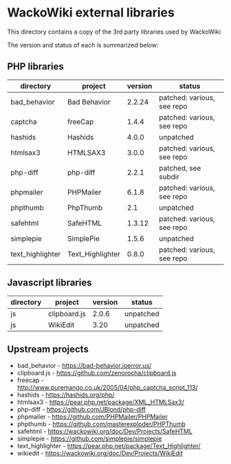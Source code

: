 WackoWiki external libraries
============================
This directory contains a copy of the 3rd party libraries used by WackoWiki

The version and status of each is summarized below:

## PHP libraries

| directory			| project			| version	| status |
| ----------------- | ----------------- | --------- | --------- |
| bad_behavior		| Bad Behavior		| 2.2.24	| patched: various, see repo |
| captcha			| freeCap			| 1.4.4		| patched: various, see repo |
| hashids			| Hashids			| 4.0.0		| unpatched |
| htmlsax3			| HTMLSAX3			| 3.0.0		| patched: various, see repo |
| php-diff			| php-diff			| 2.2.1		| patched, see subdir |
| phpmailer			| PHPMailer			| 6.1.8		| patched: various, see repo |
| phpthumb			| PhpThumb			| 2.1		| unpatched |
| safehtml			| SafeHTML			| 1.3.12	| patched: various, see repo |
| simplepie			| SimplePie			| 1.5.6		| unpatched |
| text_highlighter	| Text_Highlighter	| 0.8.0		| patched: various, see repo |

## Javascript libraries

| directory			| project			| version	| status |
| ----------------- | ----------------- | --------- | --------- |
| js				| clipboard.js		| 2.0.6		| unpatched |
| js				| WikiEdit			| 3.20		| unpatched |

Upstream projects
-----------------
- bad_behavior		- https://bad-behavior.ioerror.us/
- clipboard.js		- https://github.com/zenorocha/clipboard.js
- freecap			- http://www.puremango.co.uk/2005/04/php_captcha_script_113/
- hashids			- https://hashids.org/php/
- htmlsax3			- https://pear.php.net/package/XML_HTMLSax3/
- php-diff			- https://github.com/JBlond/php-diff
- phpmailer			- https://github.com/PHPMailer/PHPMailer
- phpthumb			- https://github.com/masterexploder/PHPThumb
- safehtml			- https://wackowiki.org/doc/Dev/Projects/SafeHTML
- simplepie			- https://github.com/simplepie/simplepie
- text_highlighter	- https://pear.php.net/package/Text_Highlighter/
- wikiedit			- https://wackowiki.org/doc/Dev/Projects/WikiEdit
